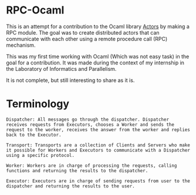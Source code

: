 # RPC-Ocaml

This is an attempt for a contribution to the Ocaml library [Actors](https://github.com/Marsupilami1/actors-ocaml) by making a RPC module.
The goal was to create distributed actors that can communicate with each other using a remote procedure call (RPC) mechanism.

This was my first time working with Ocaml (Which was not easy task) in the goal for a contribution.
It was made during the context of my internship in the Laboratory of Informatics and Parallelism.

It is not complete, but still interesting to share as it is.

# Terminology

    Dispatcher: All messages go through the dispatcher. Dispatcher receives requests from Executors, chooses a Worker and sends the request to the worker, receives the answer from the worker and replies back to the Executor.

    Transport: Transports are a collection of Clients and Servers who make it possible for Workers and Executors to communicate with a Dispatcher using a specific protocol.

    Worker: Workers are in charge of processing the requests, calling functions and returning the results to the dispatcher.

    Executor: Executors are in charge of sending requests from user to the dispatcher and returning the results to the user.
